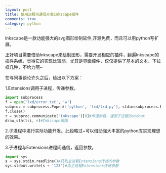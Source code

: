 ```yaml
---
layout: post
title: 使用进程间通信开发Inkscape插件
comments: true
category: python
---
```


Inkscape是一款功能强大的svg图形绘制软件,开源免费，而且可以用python写扩展。

正好项目需要借助Inkscape来绘制图形，需要开发相应的插件，翻遍Inkscape的插件系统，觉得它的实现比较弱，尤其是界面控件，仅仅提供了基本的文本、下拉框几种，不给力啊~

在与同事谈论许久之后，给出以下方案：

1.Extensions调用子进程，传递参数。

```python
import subprocess
f = open('lxd/error.txt', 'w')
subproc = subprocess.Popen(['python', 'lxd/lxd.py'], stdin=subprocess.PIPE, stdout=subprocess.PIPE,
f.close()
r = subproc.communicate('inkscape')[0]#传递参数，返回子进程的stdout
draw_sth(tri, r)#Inkscape画图
```

2.子进程中进行实际功能开发。此段略过~可以借助强大丰富的python库实现理想的效果。

3.子进程与Extensions进程间通信，返回参数。

```python
import sys
s = sys.stdin.readline()#获取主进程Extensions传递的参数
sys.stdout.write(s + '123')#向主进程Extensions传递参数
```
